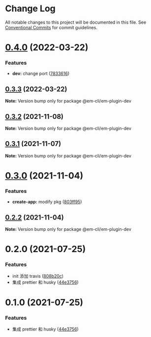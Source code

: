 # Change Log

All notable changes to this project will be documented in this file.
See [Conventional Commits](https://conventionalcommits.org) for commit guidelines.

# [0.4.0](https://github.com/edisonLzy/em-cli/compare/@em-cli/em-plugin-dev@0.3.3...@em-cli/em-plugin-dev@0.4.0) (2022-03-22)

### Features

- **dev:** change port ([7833616](https://github.com/edisonLzy/em-cli/commit/78336162e417f1505ff7a7b5d929f1c034119c19))

## [0.3.3](https://github.com/edisonLzy/em-cli/compare/@em-cli/em-plugin-dev@0.3.2...@em-cli/em-plugin-dev@0.3.3) (2022-03-22)

**Note:** Version bump only for package @em-cli/em-plugin-dev

## [0.3.2](https://github.com/edisonLzy/mono-cli/compare/@em-cli/em-plugin-dev@0.3.1...@em-cli/em-plugin-dev@0.3.2) (2021-11-08)

**Note:** Version bump only for package @em-cli/em-plugin-dev

## [0.3.1](https://github.com/edisonLzy/mono-cli/compare/@em-cli/em-plugin-dev@0.3.0...@em-cli/em-plugin-dev@0.3.1) (2021-11-07)

**Note:** Version bump only for package @em-cli/em-plugin-dev

# [0.3.0](https://github.com/edisonLzy/mono-cli/compare/@em-cli/em-plugin-dev@0.2.2...@em-cli/em-plugin-dev@0.3.0) (2021-11-04)

### Features

- **create-app:** modify pkg ([803ff95](https://github.com/edisonLzy/mono-cli/commit/803ff95fcba3816e49a99ea037b69b0ba7ca1f32))

## [0.2.2](https://github.com/edisonLzy/mono-cli/compare/@em-cli/em-plugin-dev@0.2.1...@em-cli/em-plugin-dev@0.2.2) (2021-11-04)

**Note:** Version bump only for package @em-cli/em-plugin-dev

# 0.2.0 (2021-07-25)

### Features

- init 添加 travis ([808b20c](https://github.com/edisonLzy/mono-cli/commit/808b20cbfa01e520a59259d8471b4a959bd721da))
- 集成 prettier 和 husky ([44e3756](https://github.com/edisonLzy/mono-cli/commit/44e3756b822d96636eb0a4911c003c364e8db7d8))

# 0.1.0 (2021-07-25)

### Features

- 集成 prettier 和 husky ([44e3756](https://github.com/edisonLzy/mono-cli/commit/44e3756b822d96636eb0a4911c003c364e8db7d8))
